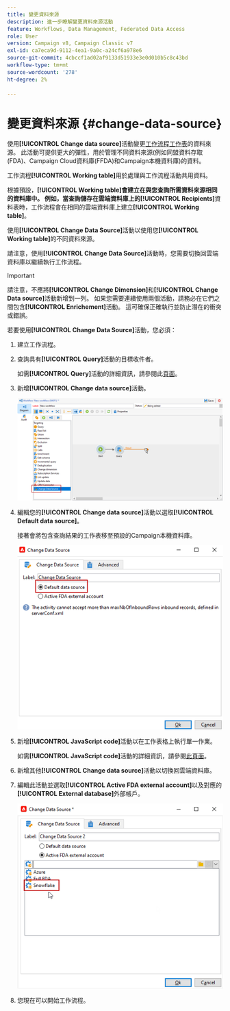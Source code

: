 ```yaml
---
title: 變更資料來源
description: 進一步瞭解變更資料來源活動
feature: Workflows, Data Management, Federated Data Access
role: User
version: Campaign v8, Campaign Classic v7
exl-id: ca7eca9d-9112-4ea1-9a0c-a24cf6a978e6
source-git-commit: 4cbccf1ad02af9133d51933e3e0d010b5c8c43bd
workflow-type: tm+mt
source-wordcount: '278'
ht-degree: 2%

---
```


# 變更資料來源 {#change-data-source}

使用&#x200B;**[!UICONTROL Change data source]**&#x200B;活動變更[工作流程工作表](use-workflow-data.md#workflow-temporary-work-table)的資料來源。 此活動可提供更大的彈性，用於管理不同資料來源(例如同盟資料存取(FDA)、Campaign Cloud資料庫(FFDA)和Campaign本機資料庫)的資料。

工作流程&#x200B;**[!UICONTROL Working table]**&#x200B;用於處理與工作流程活動共用資料。

根據預設，**[!UICONTROL Working table]**會建立在與您查詢所需資料來源相同的資料庫中。
例如，當查詢儲存在雲端資料庫上的**[!UICONTROL Recipients]**&#x200B;資料表時，工作流程會在相同的雲端資料庫上建立&#x200B;**[!UICONTROL Working table]**。

使用&#x200B;**[!UICONTROL Change Data Source]**&#x200B;活動以使用您&#x200B;**[!UICONTROL Working table]**&#x200B;的不同資料來源。

請注意，使用&#x200B;**[!UICONTROL Change Data Source]**&#x200B;活動時，您需要切換回雲端資料庫以繼續執行工作流程。

>[!IMPORTANT]
>
>請注意，不應將&#x200B;**[!UICONTROL Change Dimension]**&#x200B;和&#x200B;**[!UICONTROL Change Data source]**&#x200B;活動新增到一列。 如果您需要連續使用兩個活動，請務必在它們之間包含&#x200B;**[!UICONTROL Enrichement]**&#x200B;活動。 這可確保正確執行並防止潛在的衝突或錯誤。

若要使用&#x200B;**[!UICONTROL Change Data Source]**&#x200B;活動，您必須：

1. 建立工作流程。

1. 查詢具有&#x200B;**[!UICONTROL Query]**&#x200B;活動的目標收件者。

   如需&#x200B;**[!UICONTROL Query]**&#x200B;活動的詳細資訊，請參閱此[頁面](query.md#create-a-query)。

1. 新增&#x200B;**[!UICONTROL Change data source]**&#x200B;活動。

   ![](assets/change-data-source.png)

1. 編輯您的&#x200B;**[!UICONTROL Change data source]**&#x200B;活動以選取&#x200B;**[!UICONTROL Default data source]**。

   接著會將包含查詢結果的工作表移至預設的Campaign本機資料庫。

   ![](assets/change-data-source_2.png)

1. 新增&#x200B;**[!UICONTROL JavaScript code]**&#x200B;活動以在工作表格上執行單一作業。

   如需&#x200B;**[!UICONTROL JavaScript code]**&#x200B;活動的詳細資訊，請參閱[此頁面](sql-code-and-javascript-code.md#javascript-code)。

1. 新增其他&#x200B;**[!UICONTROL Change data source]**&#x200B;活動以切換回雲端資料庫。

1. 編輯此活動並選取&#x200B;**[!UICONTROL Active FDA external account]**&#x200B;以及對應的&#x200B;**[!UICONTROL External database]**&#x200B;外部帳戶。

   ![](assets/change-data-source_3.png)

1. 您現在可以開始工作流程。

